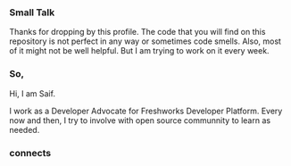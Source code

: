 ### Small Talk

Thanks for dropping by this profile. The code that you will find on this repository is not perfect in any way or sometimes code smells. Also, most of it might not be well helpful. But I am trying to work on it every week. 

### So,

Hi, I am Saif.

I work as a Developer Advocate for Freshworks Developer Platform. Every now and then, I try to involve with open source communnity to learn as needed.

### connects
